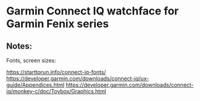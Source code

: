 Garmin Connect IQ watchface for Garmin Fenix series
===============


Notes:
------

Fonts, screen sizes:

https://starttorun.info/connect-iq-fonts/
https://developer.garmin.com/downloads/connect-iq/ux-guide/Appendices.html
https://developer.garmin.com/downloads/connect-iq/monkey-c/doc/Toybox/Graphics.html

